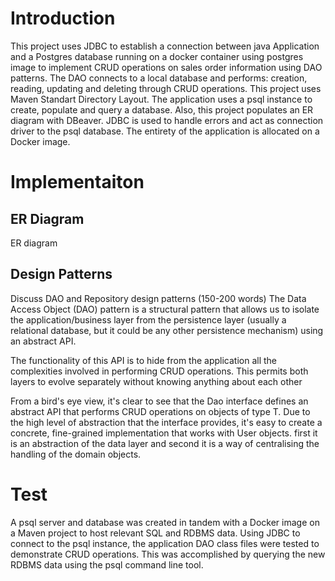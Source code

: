 # Introduction
This project uses JDBC to establish a connection between java Application and a Postgres database running on a docker container using postgres image to implement CRUD operations on sales order information using DAO patterns. The DAO connects to a local database and performs: creation, reading, updating and deleting through CRUD operations. This project uses Maven Standart Directory Layout. The application uses a psql instance to create, populate and query a database. Also, this project populates an ER diagram with DBeaver. JDBC is used to handle errors and act as connection driver to the psql database. The entirety of the application is allocated on a Docker image. 

# Implementaiton
## ER Diagram
ER diagram

## Design Patterns
Discuss DAO and Repository design patterns (150-200 words)
The Data Access Object (DAO) pattern is a structural pattern that allows us to isolate the application/business layer from the persistence layer (usually a relational database, but it could be any other persistence mechanism) using an abstract API.

The functionality of this API is to hide from the application all the complexities involved in performing CRUD operations.
This permits both layers to evolve separately without knowing anything about each other

From a bird's eye view, it's clear to see that the Dao interface defines an abstract API that performs CRUD operations on objects of type T.
Due to the high level of abstraction that the interface provides, it's easy to create a concrete, fine-grained implementation that works with User objects.
first it is an abstraction of the data layer and second it is a way of centralising the handling of the domain objects.

# Test
A psql server and database was created in tandem with a Docker image on a Maven project to host relevant SQL and RDBMS data. Using JDBC to connect to the psql instance, the application DAO class files were tested to demonstrate CRUD operations. This was accomplished by querying the new RDBMS data using the psql command line tool.

